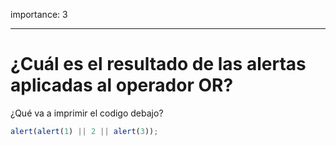 importance: 3

---

# ¿Cuál es el resultado de las alertas aplicadas al operador OR?

¿Qué va a imprimir el codigo debajo?

```js
alert(alert(1) || 2 || alert(3));
```
